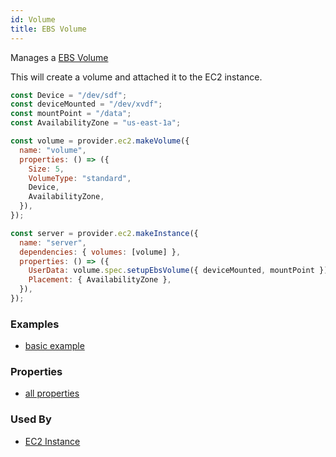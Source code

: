 ```yaml
---
id: Volume
title: EBS Volume
---
```


Manages a [EBS Volume](https://docs.aws.amazon.com/AWSEC2/latest/UserGuide/ebs-volumes.html)

This will create a volume and attached it to the EC2 instance.

```js
const Device = "/dev/sdf";
const deviceMounted = "/dev/xvdf";
const mountPoint = "/data";
const AvailabilityZone = "us-east-1a";

const volume = provider.ec2.makeVolume({
  name: "volume",
  properties: () => ({
    Size: 5,
    VolumeType: "standard",
    Device,
    AvailabilityZone,
  }),
});

const server = provider.ec2.makeInstance({
  name: "server",
  dependencies: { volumes: [volume] },
  properties: () => ({
    UserData: volume.spec.setupEbsVolume({ deviceMounted, mountPoint }),
    Placement: { AvailabilityZone },
  }),
});
```

### Examples

- [basic example](https://github.com/grucloud/grucloud/blob/main/examples/aws/volume/iac.js)

### Properties

- [all properties](https://docs.aws.amazon.com/AWSJavaScriptSDK/latest/AWS/EC2.html#createVolume-property)

### Used By

- [EC2 Instance](./EC2)
